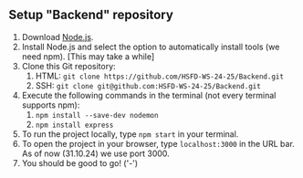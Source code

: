 Setup "Backend" repository
---
1. Download [Node.js](https://nodejs.org/en).
2. Install Node.js and select the option to automatically install tools (we need npm). [This may take a while]
3. Clone this Git repository:
    1. HTML: `git clone https://github.com/HSFD-WS-24-25/Backend.git`
    2. SSH: `git clone git@github.com:HSFD-WS-24-25/Backend.git`
4. Execute the following commands in the terminal (not every terminal supports npm):
    1. `npm install --save-dev nodemon`
    2. `npm install express`
5. To run the project locally, type `npm start` in your terminal.
6. To open the project in your browser, type `localhost:3000` in the URL bar. As of now (31.10.24) we use port 3000.
7. You should be good to go! ('-')